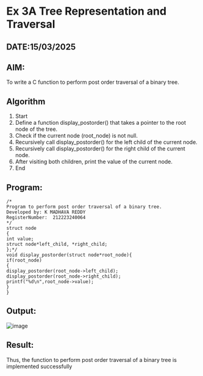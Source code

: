 # Ex 3A Tree Representation and Traversal
## DATE:15/03/2025
## AIM:
To write a C function to perform post order traversal of a binary tree.

## Algorithm
1. Start
2. Define a function display_postorder() that takes a pointer to the root node of the tree.
3. Check if the current node (root_node) is not null.
4. Recursively call display_postorder() for the left child of the current node.
5. Recursively call display_postorder() for the right child of the current node.
6. After visiting both children, print the value of the current node.
7. End   

## Program:
```
/*
Program to perform post order traversal of a binary tree.
Developed by: K MADHAVA REDDY
RegisterNumber:  212223240064
*/
struct node
{
int value;
struct node*left_child, *right_child;
};*/
void display_postorder(struct node*root_node){
if(root_node)
{
display_postorder(root_node->left_child);
display_postorder(root_node->right_child);
printf("%d\n",root_node->value);
}
}
```

## Output:
![image](https://github.com/user-attachments/assets/05b474c4-8040-4063-8a45-ed846c6f8a85)




## Result:
Thus, the function to perform post order traversal of a binary tree is implemented successfully
